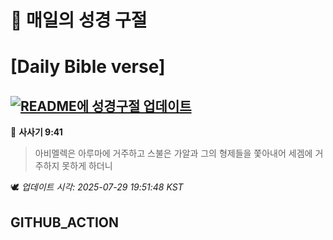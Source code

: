 # 🙏 매일의 성경 구절
# [Daily Bible verse]
## [![README에 성경구절 업데이트](https://github.com/DONGSUKA/first_test/actions/workflows/update-readme-bible.yml/badge.svg)](https://github.com/DONGSUKA/first_test/actions/workflows/update-readme-bible.yml)
<!-- START_BIBLE_VERSE -->
📖 **사사기 9:41**
> 아비멜렉은 아루마에 거주하고 스불은 가알과 그의 형제들을 쫓아내어 세겜에 거주하지 못하게 하더니

🕊️ _업데이트 시각: 2025-07-29 19:51:48 KST_
  <!-- END_BIBLE_VERSE -->
## GITHUB_ACTION

